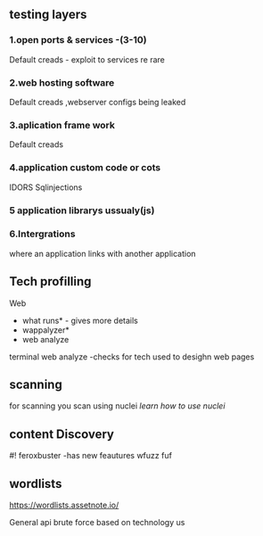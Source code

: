 ## testing layers
### 1.open ports & services -(3-10)
Default creads - exploit to services re rare
### 2.web hosting software
Default creads ,webserver configs being leaked
### 3.aplication frame work
Default creads
### 4.application custom code or cots
IDORS Sqlinjections
### 5 application librarys ussualy(js)

### 6.Intergrations
where an application links with another application

## Tech profilling
Web
* what runs*  - gives more details
* wappalyzer* 
* web analyze

 terminal
web analyze -checks for tech used to desighn web pages
## scanning 
for scanning you scan using nuclei
*learn how to use nuclei*

## content Discovery
#! feroxbuster -has new feautures
wfuzz
fuf
## wordlists

https://wordlists.assetnote.io/

General api
brute force based on technology us

